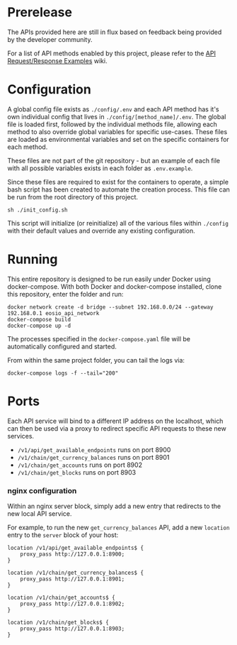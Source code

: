 # Prerelease

The APIs provided here are still in flux based on feedback being provided by the developer community.

For a list of API methods enabled by this project, please refer to the [API Request/Response Examples](https://github.com/greymass/eosio-api-ext/wiki/API-Request-Response-Examples) wiki.

# Configuration

A global config file exists as `./config/.env` and each API method has it's own individual config that lives in `./config/[method_name]/.env`. The global file is loaded first, followed by the individual methods file, allowing each method to also override global variables for specific use-cases. These files are loaded as environmental variables and set on the specific containers for each method.

These files are not part of the git repository - but an example of each file with all possible variables exists in each folder as `.env.example`.

Since these files are required to exist for the containers to operate, a simple bash script has been created to automate the creation process. This file can be run from the root directory of this project.

```
sh ./init_config.sh
```

This script will initialize (or reinitialize) all of the various files within `./config` with their default values and override any existing configuration.

# Running

This entire repository is designed to be run easily under Docker using docker-compose. With both Docker and docker-compose installed, clone this repository, enter the folder and run:

```
docker network create -d bridge --subnet 192.168.0.0/24 --gateway 192.168.0.1 eosio_api_network
docker-compose build
docker-compose up -d
```

The processes specified in the `docker-compose.yaml` file will be automatically configured and started.

From within the same project folder, you can tail the logs via:

```
docker-compose logs -f --tail="200"
```

# Ports

Each API service will bind to a different IP address on the localhost, which can then be used via a proxy to redirect specific API requests to these new services.

- `/v1/api/get_available_endpoints` runs on port 8900
- `/v1/chain/get_currency_balances` runs on port 8901
- `/v1/chain/get_accounts` runs on port 8902
- `/v1/chain/get_blocks` runs on port 8903


### nginx configuration

Within an nginx server block, simply add a new entry that redirects to the new local API service.

For example, to run the new `get_currency_balances` API, add a new `location` entry to the `server` block of your host:

```
location /v1/api/get_available_endpoints$ {
    proxy_pass http://127.0.0.1:8900;
}

location /v1/chain/get_currency_balances$ {
    proxy_pass http://127.0.0.1:8901;
}

location /v1/chain/get_accounts$ {
    proxy_pass http://127.0.0.1:8902;
}

location /v1/chain/get_blocks$ {
    proxy_pass http://127.0.0.1:8903;
}
```

